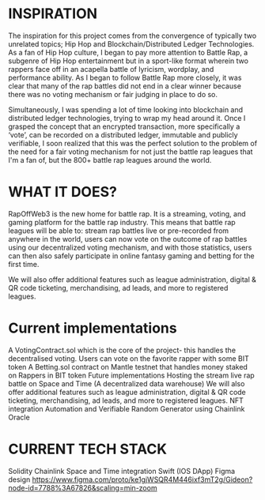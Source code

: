# INSPIRATION
The inspiration for this project comes from the convergence of typically two unrelated topics; Hip Hop and Blockchain/Distributed Ledger Technologies. As a fan of Hip Hop culture, I began to pay more attention to Battle Rap, a subgenre of Hip Hop entertainment but in a sport-like format wherein two rappers face off in an acapella battle of lyricism, wordplay, and performance ability. As I began to follow Battle Rap more closely, it was clear that many of the rap battles did not end in a clear winner because there was no voting mechanism or fair judging in place to do so.

Simultaneously, I was spending a lot of time looking into blockchain and distributed ledger technologies, trying to wrap my head around it. Once I grasped the concept that an encrypted transaction, more specifically a ‘vote’, can be recorded on a distributed ledger, immutable and publicly verifiable, I soon realized that this was the perfect solution to the problem of the need for a fair voting mechanism for not just the battle rap leagues that I'm a fan of, but the 800+ battle rap leagues around the world.

# WHAT IT DOES?
RapOffWeb3 is the new home for battle rap. It is a streaming, voting, and gaming platform for the battle rap industry. This means that battle rap leagues will be able to: stream rap battles live or pre-recorded from anywhere in the world, users can now vote on the outcome of rap battles using our decentralized voting mechanism, and with those statistics, users can then also safely participate in online fantasy gaming and betting for the first time.

We will also offer additional features such as league administration, digital & QR code ticketing, merchandising, ad leads, and more to registered leagues.


# Current implementations
A VotingContract.sol which is the core of the project- this handles the decentralised voting. Users can vote on the favorite rapper with some BIT token
A Betting.sol contract on Mantle testnet that handles money staked on Rappers in BIT token
Future implementations
Hosting the stream live rap battle on Space and Time (A decentralized data warehouse)
We will also offer additional features such as league administration, digital & QR code ticketing, merchandising, ad leads, and more to registered leagues.
NFT integration
Automation and Verifiable Random Generator using Chainlink Oracle
# CURRENT TECH STACK
Solidity
Chainlink
Space and Time integration
Swift (IOS DApp)
Figma design https://www.figma.com/proto/ke1gjWSQR4M446ixf3mT2g/Gideon?node-id=7788%3A67826&scaling=min-zoom
